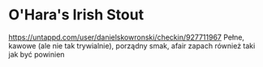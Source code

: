 # O'Hara's Irish Stout
https://untappd.com/user/danielskowronski/checkin/927711967
Pełne, kawowe (ale nie tak trywialnie), porządny smak, afair zapach również taki jak być powinien